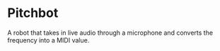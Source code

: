 # Pitchbot
A robot that takes in live audio through a microphone and converts the frequency into a MIDI value.
